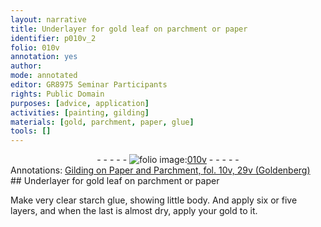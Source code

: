 ```yaml
---
layout: narrative
title: Underlayer for gold leaf on parchment or paper
identifier: p010v_2
folio: 010v
annotation: yes
author:
mode: annotated
editor: GR8975 Seminar Participants
rights: Public Domain
purposes: [advice, application]
activities: [painting, gilding]
materials: [gold, parchment, paper, glue]
tools: []
---
```


 <div class="folio" align="center">- - - - - <a href="http://gallica.bnf.fr/ark:/12148/btv1b10500001g/f26.image" target="_blank"><img src="https://cu-mkp.github.io/GR8975-edition/assets/photo-icon.png" alt="folio image: " style="display:inline-block; margin-bottom:-3px;"/>010v</a> - - - - - </div> <div class="annotation" align="left">Annotations:
<a href="https://drive.google.com/drive/folders/0BwJi-u8sfkVDaHRZY1RlRVlvUHc" target="_blank">Gilding on Paper and Parchment, fol. 10v, 29v (Goldenberg)</a>
 </div> 
## Underlayer for <span class="material_format"><span class="material">gold</span> leaf</span> on <span class="material">parchment</span> or <span class="material">paper</span>

 
 <span class="activity"></span> <span class="activity"></span>  Make <span class="material_format">very clear starch <span class="material">glue</span></span>, showing little body. And apply six or five layers, and when the last is almost dry, apply your <span class="material">gold</span> to it. 
 